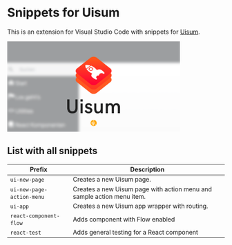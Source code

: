# Snippets for Uisum

This is an extension for Visual Studio Code with snippets for [Uisum](https://uisum.lgk.io).

<img alt="Preview" src="https://raw.githubusercontent.com/lgkonline/uisum-snippets/master/images/preview.png" width="400px">

## List with all snippets

| Prefix                    | Description                                                            |
| ------------------------- | ---------------------------------------------------------------------- |
| `ui-new-page`             | Creates a new Uisum page.                                              |
| `ui-new-page-action-menu` | Creates a new Uisum page with action menu and sample action menu item. |
| `ui-app`                  | Creates a new Uisum app wrapper with routing.                          |
| `react-component-flow`    | Adds component with Flow enabled                                       |
| `react-test`              | Adds general testing for a React component                             |
